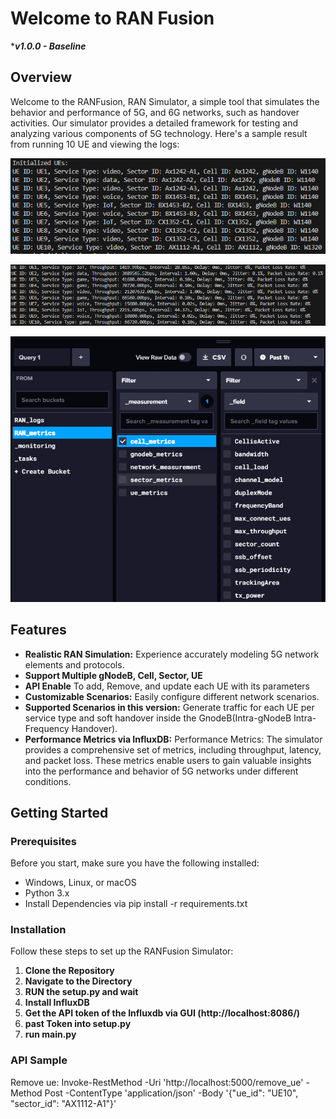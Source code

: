 # Welcome to RAN Fusion
****v1.0.0 - Baseline***
## Overview

Welcome to the RANFusion, RAN Simulator, a simple tool that simulates the behavior and performance of 5G, and 6G networks, such as handover activities. Our simulator provides a detailed framework for testing and analyzing various components of 5G technology. 
Here's a sample result from running 10 UE and viewing the logs:

![Example Image](images/init-ue.png)

![Example Image](images/log.png)

![Example Image](images/InfluxDB-GUI.png)
## Features

- **Realistic RAN Simulation:** Experience accurately modeling 5G network elements and protocols.
- **Support Multiple gNodeB, Cell, Sector, UE**
- **API Enable** To add, Remove, and update each UE with its parameters
- **Customizable Scenarios:** Easily configure different network scenarios.
- **Supported Scenarios in this version:** Generate traffic for each UE per service type and soft handover inside the GnodeB(Intra-gNodeB Intra-Frequency Handover).
- **Performance Metrics via InfluxDB:** Performance Metrics: The simulator provides a comprehensive set of metrics, including throughput, latency, and packet loss. These metrics enable users to gain valuable insights into the performance and behavior of 5G networks under different conditions.

## Getting Started

### Prerequisites

Before you start, make sure you have the following installed:
- Windows, Linux, or macOS
- Python 3.x
- Install Dependencies via pip install -r requirements.txt

### Installation

Follow these steps to set up the RANFusion Simulator:

1. **Clone the Repository**
2. **Navigate to the Directory**
3. **RUN the setup.py and wait**
4. **Install InfluxDB**
5. **Get the API token of the Influxdb via GUI (http://localhost:8086/)**
6. **past Token into setup.py**
7. **run main.py**
   
   
### API Sample
Remove ue: Invoke-RestMethod -Uri 'http://localhost:5000/remove_ue' -Method Post -ContentType 'application/json' -Body '{"ue_id": "UE10",     "sector_id": "AX1112-A1"}'




   

